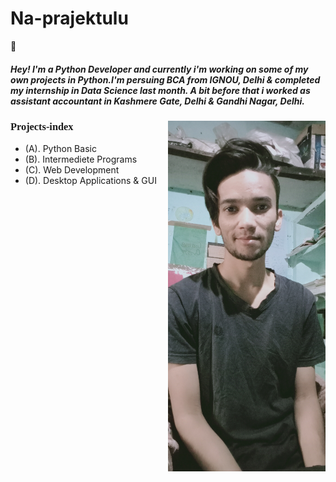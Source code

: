 # Na-prajektulu
:wave: <h5><strong>Hey!</strong> I'm a Python Developer and currently i'm working on some of my own projects in Python.I'm persuing BCA from IGNOU, Delhi & completed my internship in Data Science last month. A bit before that i worked as assistant accountant in Kashmere Gate, Delhi & Gandhi Nagar, Delhi.</h5>

<aside>
  <img src="IMG_20201006_154123.jpg" style="width: 50%; height: 50%;" align="right">
</aside>
<h3 style="font-family: Fantasy;">Projects-index</h3>

<ul>
  <li>(A). Python Basic</li>
  <li>(B). Intermediete Programs</li>
  <li>(C). Web Development</li>
  <li>(D). Desktop Applications & GUI</li>
</ul>
